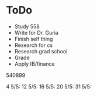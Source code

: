 # ToDo

- Study 558
- Write for Dr. Guria
- Finish self thing
- Research for cs
- Research grad school
- Grade 
- Apply IB/finance






540899




4 5/5:
12 5/5:
16 5/5:
20 5/5:
31 5/5: